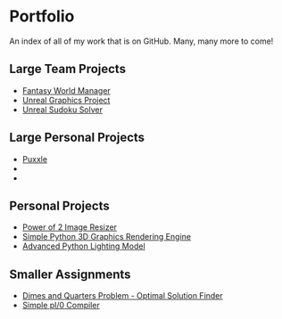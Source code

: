 # Portfolio
An index of all of my work that is on GitHub. Many, many more to come!

**Large Team Projects**
---
* [Fantasy World Manager](https://github.com/ForJ-Latech/fwm)
* [Unreal Graphics Project]()
* [Unreal Sudoku Solver]()

**Large Personal Projects**
---
* [Puxxle](https://github.com/RyanAWalters/Puxxle)
* []()
* []()

**Personal Projects**
---
* [Power of 2 Image Resizer](https://github.com/RyanAWalters/PowerOf2ImageResizer)
* [Simple Python 3D Graphics Rendering Engine](https://github.com/RyanAWalters/SimplePython3DGraphicsEngine)
* [Advanced Python Lighting Model](https://github.com/RyanAWalters/PythonAdvancedLightingModeling)

**Smaller Assignments**
---
* [Dimes and Quarters Problem - Optimal Solution Finder](https://github.com/RyanAWalters/DimesAndQuartersOptimizer)
* [Simple pl/0 Compiler](https://github.com/RyanAWalters/pl0-compiler)
